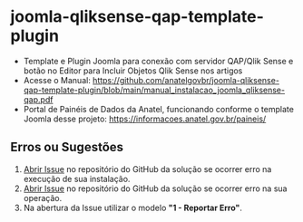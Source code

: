 # joomla-qliksense-qap-template-plugin
- Template e Plugin Joomla para conexão com servidor QAP/Qlik Sense e botão no Editor para Incluir Objetos Qlik Sense nos artigos
- Acesse o Manual: https://github.com/anatelgovbr/joomla-qliksense-qap-template-plugin/blob/main/manual_instalacao_joomla_qliksense-qap.pdf
- Portal de Painéis de Dados da Anatel, funcionando conforme o template Joomla desse projeto: https://informacoes.anatel.gov.br/paineis/

## Erros ou Sugestões
1. [Abrir Issue](https://github.com/anatelgovbr/joomla-qliksense-qap-template-plugin/issues) no repositório do GitHub da solução se ocorrer erro na execução de sua instalação.
2. [Abrir Issue](https://github.com/anatelgovbr/joomla-qliksense-qap-template-plugin/issues) no repositório do GitHub da solução se ocorrer erro na sua operação.
3. Na abertura da Issue utilizar o modelo **"1 - Reportar Erro"**.
